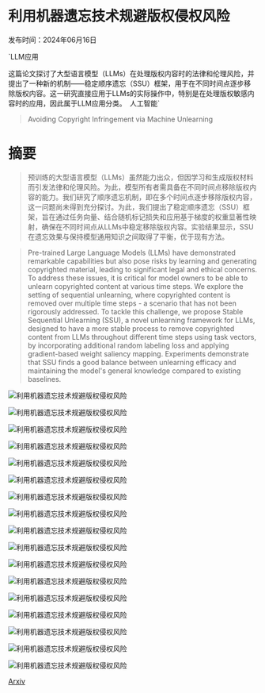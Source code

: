 # 利用机器遗忘技术规避版权侵权风险

发布时间：2024年06月16日

`LLM应用

这篇论文探讨了大型语言模型（LLMs）在处理版权内容时的法律和伦理风险，并提出了一种新的机制——稳定顺序遗忘（SSU）框架，用于在不同时间点逐步移除版权内容。这一研究直接应用于LLMs的实际操作中，特别是在处理版权敏感内容时的应用，因此属于LLM应用分类。` `人工智能`

> Avoiding Copyright Infringement via Machine Unlearning

# 摘要

> 预训练的大型语言模型（LLMs）虽然能力出众，但因学习和生成版权材料而引发法律和伦理风险。为此，模型所有者需具备在不同时间点移除版权内容的能力。我们研究了顺序遗忘机制，即在多个时间点逐步移除版权内容，这一问题尚未得到充分探讨。为此，我们提出了稳定顺序遗忘（SSU）框架，旨在通过任务向量、结合随机标记损失和应用基于梯度的权重显著性映射，确保在不同时间点从LLMs中稳定移除版权内容。实验结果显示，SSU在遗忘效果与保持模型通用知识之间取得了平衡，优于现有方法。

> Pre-trained Large Language Models (LLMs) have demonstrated remarkable capabilities but also pose risks by learning and generating copyrighted material, leading to significant legal and ethical concerns. To address these issues, it is critical for model owners to be able to unlearn copyrighted content at various time steps. We explore the setting of sequential unlearning, where copyrighted content is removed over multiple time steps - a scenario that has not been rigorously addressed. To tackle this challenge, we propose Stable Sequential Unlearning (SSU), a novel unlearning framework for LLMs, designed to have a more stable process to remove copyrighted content from LLMs throughout different time steps using task vectors, by incorporating additional random labeling loss and applying gradient-based weight saliency mapping. Experiments demonstrate that SSU finds a good balance between unlearning efficacy and maintaining the model's general knowledge compared to existing baselines.

![利用机器遗忘技术规避版权侵权风险](../../../paper_images/2406.10952/method_overview.png)

![利用机器遗忘技术规避版权侵权风险](../../../paper_images/2406.10952/legend.png)

![利用机器遗忘技术规避版权侵权风险](../../../paper_images/2406.10952/Jaccard.png)

![利用机器遗忘技术规避版权侵权风险](../../../paper_images/2406.10952/Rouge.png)

![利用机器遗忘技术规避版权侵权风险](../../../paper_images/2406.10952/Jaccard.png)

![利用机器遗忘技术规避版权侵权风险](../../../paper_images/2406.10952/Rouge.png)

![利用机器遗忘技术规避版权侵权风险](../../../paper_images/2406.10952/Jaccard.png)

![利用机器遗忘技术规避版权侵权风险](../../../paper_images/2406.10952/Rouge.png)

![利用机器遗忘技术规避版权侵权风险](../../../paper_images/2406.10952/Jaccard.png)

![利用机器遗忘技术规避版权侵权风险](../../../paper_images/2406.10952/Rouge.png)

![利用机器遗忘技术规避版权侵权风险](../../../paper_images/2406.10952/LLM_Benchmark.png)

![利用机器遗忘技术规避版权侵权风险](../../../paper_images/2406.10952/ablation_legend.png)

![利用机器遗忘技术规避版权侵权风险](../../../paper_images/2406.10952/Jaccard.png)

![利用机器遗忘技术规避版权侵权风险](../../../paper_images/2406.10952/Rouge.png)

![利用机器遗忘技术规避版权侵权风险](../../../paper_images/2406.10952/Jaccard.png)

![利用机器遗忘技术规避版权侵权风险](../../../paper_images/2406.10952/Rouge.png)

![利用机器遗忘技术规避版权侵权风险](../../../paper_images/2406.10952/LLM_Benchmark.png)

[Arxiv](https://arxiv.org/abs/2406.10952)
